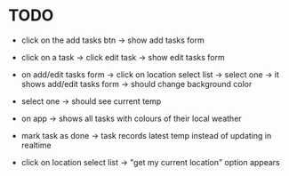 # TODO

- click on the add tasks btn -> show add tasks form

- click on a task -> click edit task -> show edit tasks form

- on add/edit tasks form -> click on location select list -> select one -> it shows add/edit tasks form -> should change background color

- select one -> should see current temp

- on app -> shows all tasks with colours of their local weather

- mark task as done -> task records latest temp instead of updating in realtime

- click on location select list -> "get my current location" option appears

